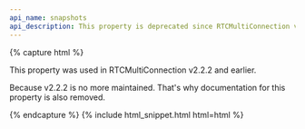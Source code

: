 ```yaml
---
api_name: snapshots
api_description: This property is deprecated since RTCMultiConnection version 3
---
```


{% capture html %}

<section>
    <p>This property was used in RTCMultiConnection v2.2.2 and earlier.</p>
    <p>Because v2.2.2 is no more maintained. That's why documentation for this property is also removed.</p>
</section>

{% endcapture %}
{% include html_snippet.html html=html %}
